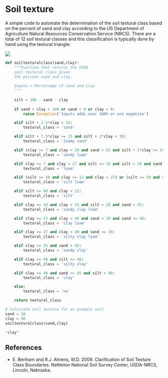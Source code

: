 # Soil texture

A simple code to automate the determination of the soil textural class based on the percent of sand and clay according to the US Department of Agriculture Natural Resources Conservation Service (NRCS). There are a total of 12 soil textural classes and this classification is typically done by hand using the textural triangle:

<img src="https://www.nrcs.usda.gov/Internet/FSE_MEDIA/nrcs142p2_050619.jpg"/>


```python
def soiltexturalclass(sand,clay):
    """Function that returns the USDA 
    soil textural class given 
    the percent sand and clay.
    
    Inputs = Percetnage of sand and clay
    """
    
    silt = 100 - sand - clay
    
    if sand + clay > 100 or sand < 0 or clay < 0:
        raise Exception('Inputs adds over 100% or are negative')

    elif silt + 1.5*clay < 15:
        textural_class = 'sand'

    elif silt + 1.5*clay >= 15 and silt + 2*clay < 30:
        textural_class = 'loamy sand'

    elif (clay >= 7 and clay < 20 and sand > 52 and silt + 2*clay >= 30) or (clay < 7 and silt < 50 and silt + 2*clay >= 30):
        textural_class = 'sandy loam'

    elif clay >= 7 and clay < 27 and silt >= 28 and silt < 50 and sand <= 52:
        textural_class = 'loam'

    elif (silt >= 50 and clay >= 12 and clay < 27) or (silt >= 50 and silt < 80 and clay < 12):
        textural_class = 'silt loam'

    elif silt >= 80 and clay < 12:
        textural_class = 'silt'

    elif clay >= 20 and clay < 35 and silt < 28 and sand > 45:
        textural_class = 'sandy clay loam'

    elif clay >= 27 and clay < 40 and sand > 20 and sand <= 45:
        textural_class = 'clay loam'

    elif clay >= 27 and clay < 40 and sand <= 20:
        textural_class = 'silty clay loam'

    elif clay >= 35 and sand > 45:
        textural_class = 'sandy clay'

    elif clay >= 40 and silt >= 40:
        textural_class = 'silty clay'

    elif clay >= 40 and sand <= 45 and silt < 40:
        textural_class = 'clay'

    else:
        textural_class = 'na'

    return textural_class

```


```python
# Calculate soil texture for an example soil
sand = 10
clay = 90
soiltexturalclass(sand,clay)
```




    'clay'



## References

- E. Benham and R.J. Ahrens, W.D. 2009. Clarification of Soil Texture Class Boundaries. Nettleton National Soil Survey Center, USDA-NRCS, Lincoln, Nebraska.
